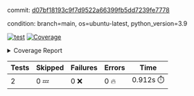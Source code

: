 commit: [d07bf18193c9f7d9522a66399fb5dd7239fe7778](https://github.com/rcmdnk/s3-reader/tree/d07bf18193c9f7d9522a66399fb5dd7239fe7778)

condition: branch=main, os=ubuntu-latest, python_version=3.9

[![test](https://github.com/rcmdnk/s3-reader/actions/workflows/test.yml/badge.svg)](https://github.com/rcmdnk/s3-reader/actions/runs/17224262786)
<a href="https://github.com/rcmdnk/s3-reader/blob/d07bf18193c9f7d9522a66399fb5dd7239fe7778/README.md"><img alt="Coverage" src="https://img.shields.io/badge/Coverage-36%25-red.svg" /></a><details><summary>Coverage Report </summary><table><tr><th>File</th><th>Stmts</th><th>Miss</th><th>Cover</th><th>Missing</th></tr><tbody><tr><td colspan="5"><b>src/s3_reader</b></td></tr><tr><td>&nbsp; &nbsp;<a href="https://github.com/rcmdnk/s3-reader/blob/d07bf18193c9f7d9522a66399fb5dd7239fe7778/src/s3_reader/__init__.py">\_\_init\_\_.py</a></td><td>8</td><td>2</td><td>75%</td><td><a href="https://github.com/rcmdnk/s3-reader/blob/d07bf18193c9f7d9522a66399fb5dd7239fe7778/src/s3_reader/__init__.py#L11-L12">11&ndash;12</a></td></tr><tr><td>&nbsp; &nbsp;<a href="https://github.com/rcmdnk/s3-reader/blob/d07bf18193c9f7d9522a66399fb5dd7239fe7778/src/s3_reader/file.py">file.py</a></td><td>93</td><td>64</td><td>31%</td><td><a href="https://github.com/rcmdnk/s3-reader/blob/d07bf18193c9f7d9522a66399fb5dd7239fe7778/src/s3_reader/file.py#L60-L63">60&ndash;63</a>, <a href="https://github.com/rcmdnk/s3-reader/blob/d07bf18193c9f7d9522a66399fb5dd7239fe7778/src/s3_reader/file.py#L66">66</a>, <a href="https://github.com/rcmdnk/s3-reader/blob/d07bf18193c9f7d9522a66399fb5dd7239fe7778/src/s3_reader/file.py#L69-L76">69&ndash;76</a>, <a href="https://github.com/rcmdnk/s3-reader/blob/d07bf18193c9f7d9522a66399fb5dd7239fe7778/src/s3_reader/file.py#L79-L81">79&ndash;81</a>, <a href="https://github.com/rcmdnk/s3-reader/blob/d07bf18193c9f7d9522a66399fb5dd7239fe7778/src/s3_reader/file.py#L85-L91">85&ndash;91</a>, <a href="https://github.com/rcmdnk/s3-reader/blob/d07bf18193c9f7d9522a66399fb5dd7239fe7778/src/s3_reader/file.py#L95-L99">95&ndash;99</a>, <a href="https://github.com/rcmdnk/s3-reader/blob/d07bf18193c9f7d9522a66399fb5dd7239fe7778/src/s3_reader/file.py#L104-L150">104&ndash;150</a>, <a href="https://github.com/rcmdnk/s3-reader/blob/d07bf18193c9f7d9522a66399fb5dd7239fe7778/src/s3_reader/file.py#L153-L165">153&ndash;165</a></td></tr><tr><td><b>TOTAL</b></td><td><b>103</b></td><td><b>66</b></td><td><b>36%</b></td><td>&nbsp;</td></tr></tbody></table></details>

| Tests | Skipped | Failures | Errors | Time |
| ----- | ------- | -------- | -------- | ------------------ |
| 2 | 0 :zzz: | 0 :x: | 0 :fire: | 0.912s :stopwatch: |

